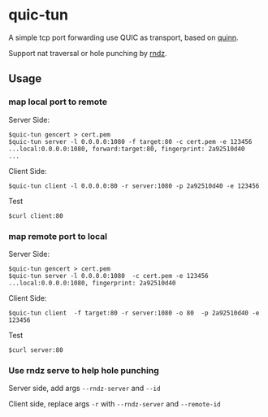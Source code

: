 # quic-tun

A simple tcp port forwarding use QUIC as transport, based on [quinn](https://github.com/quinn-rs/quinn).

Support nat traversal or hole punching by [rndz](https://github.com/optman/rndz).

## Usage

### map local port to remote

Server Side:
```
$quic-tun gencert > cert.pem
$quic-tun server -l 0.0.0.0:1080 -f target:80 -c cert.pem -e 123456
...local:0.0.0.0:1080, forward:target:80, fingerprint: 2a92510d40
...
```

Client Side:
```
$quic-tun client -l 0.0.0.0:80 -r server:1080 -p 2a92510d40 -e 123456
```

Test
```
$curl client:80
```

### map remote port to local

Server Side:
```
$quic-tun gencert > cert.pem
$quic-tun server -l 0.0.0.0:1080  -c cert.pem -e 123456
...local:0.0.0.0:1080, fingerprint: 2a92510d40
```

Client Side:
```
$quic-tun client  -f target:80 -r server:1080 -o 80  -p 2a92510d40 -e 123456
```

Test
```
$curl server:80
```

### Use rndz serve to help hole punching

Server side, add args ```--rndz-server``` and ```--id```

Client side, replace args ```-r``` with  ```--rndz-server``` and ```--remote-id```



